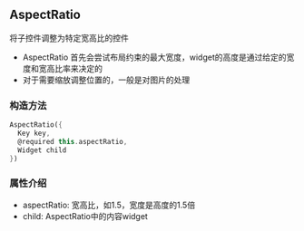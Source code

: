 ## **AspectRatio**

>
将子控件调整为特定宽高比的控件
* AspectRatio 首先会尝试布局约束的最大宽度，widget的高度是通过给定的宽度和宽高比率来决定的
* 对于需要缩放调整位置的，一般是对图片的处理

### 构造方法
``` dart
AspectRatio({
  Key key,
  @required this.aspectRatio,
  Widget child
})
```

### 属性介绍
* aspectRatio: 宽高比，如1.5，宽度是高度的1.5倍
* child: AspectRatio中的内容widget